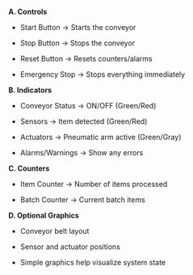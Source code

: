 **A. Controls**

- Start Button → Starts the conveyor

- Stop Button → Stops the conveyor

- Reset Button → Resets counters/alarms

- Emergency Stop → Stops everything immediately

**B. Indicators**

- Conveyor Status → ON/OFF (Green/Red)

- Sensors → Item detected (Green/Red)

- Actuators → Pneumatic arm active (Green/Gray)

- Alarms/Warnings → Show any errors

**C. Counters**

- Item Counter → Number of items processed

- Batch Counter → Current batch items

**D. Optional Graphics**

- Conveyor belt layout

- Sensor and actuator positions

- Simple graphics help visualize system state
